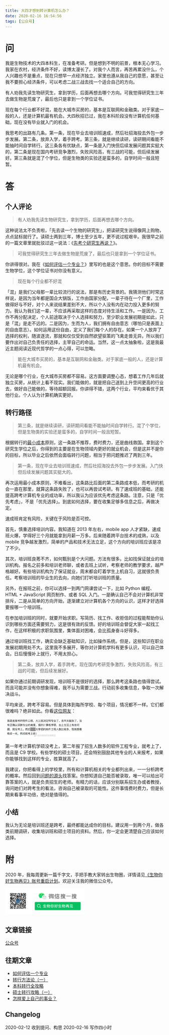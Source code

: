 ```yaml
---
title: 大四才想到转计算机怎么办？
date: 2020-02-16 16:54:56
tags: [公众号]
---
```


# 问
我是生物技术的大四本科生，在准备考研。但是想到不明的前景，根本无心学习。我家在农村，经济条件不好，读博太漫长了。对我个人而言，再苦再累没什么，个人兴趣也不是重点，现在只想早一点经济独立。家里也遵从我自己的意愿，甚至让我不要担心经济条件，可以考虑二战三战去找一个适合自己的方向。

有人劝我先读生物研究生，拿到学历，后面再想去哪个方向。可我觉得研究生三年去做生物是荒废了，最后也只是拿到一个学位证书。

现在每个行业都不好混，能在大城市买房的，基本是互联网和金融类。对于家底一般的人，还是计算机最有机会。大四秋招已过，我在本科阶段没有计算机任何基础，现在没有毕业就入门的机会。

我思考的出路有几条。第一条，现在毕业去培训班速成，然后社招海投去外包一步步发展。第二条，放弃入学，着手跨考。第三条，就是继续读研，读研期间看能不能抽时间自学转行。这三条各有优缺点，第一条是入门快但后续发展问题其实挺大的，第二条是现在国内考研竞争激烈，失败风险高，有三战的可能，但后续发展好。第三条就是混了个学位，但是生物类的实验还是蛮多的，自学时间一般且短暂。

# 答

## 个人评论

> 有人劝我先读生物研究生，拿到学历，后面再想去哪个方向。

这种说法太不负责啦，「先去读一个生物的研究生」，把读研究生说得像网上购物，点点鼠标就行了。读硕士两到三年，博士至少五年，更不说过程艰辛。我很早之前的一篇文章里就批驳过这一说法：《[先考个研究生再说？](https://www.biobyelogy.com/2017/12/20/qa-should-i-keep-pursuing-biology/#%E8%A1%A5%E5%85%85)》。

> 可我觉得研究生三年去做生物是荒废了，最后也只是拿到一个学位证书。

你讲得很对。我在《[如何评估一个专业？](https://www.biobyelogy.com/2019/12/29/how-to-evaluate-a-major/)》里写的也是这个意思。你的目标不需要生物学位，这个学位证书对你没有意义。

> 现在每个行业都不好混

「混」是我们父母那一辈比较流行的说法，那是有历史背景的。我猜测他们时常这样说，是因为当年都是国企大锅饭，工作由国家分配，一辈子待在一个厂里，工作做得好与不好，对个人来说结果差别不大，所以个人没有内在动力投入更多的努力。我认为我们这一辈，不应该再采取这样的态度对待生活和工作。一是因为，工作不再分配决定，个人前途取决于个人选择和努力，至少职业发展初期是如此，只是「混」是走不远的。二是因为，生而为人，我们拥有自由意志（哪怕只是表面上的自由意志）。如何运用这份自由，定义了我们每个人的存在。如果一个人放弃了选择的权利，随波逐流，那就和仅仅受到自然欲望驱策的飞禽走兽无异。所以我们要作出对自己负责任的选择，主宰自己的命运。当然，这一点太抽象啦，这是我最近主题阅读近现代哲学的一点心得，可以忽略。

> 能在大城市买房的，基本是互联网和金融类。对于家底一般的人，还是计算机最有机会。

无论是哪个行业，在大城市买房都不容易。这方面要调整心态，想着工作几年后就独立买房，从统计上看不现实。我们能做的，就是把自己送到上升空间更高的行业去，做好自己能做的，等待超额回报。你讲得不错，这两个行业，平均来看优于其他行业。个人认为计算机确实更好。

## 转行路径

> 第三条，就是继续读研，读研期间看能不能抽时间自学转行。混了个学位，但是生物类的实验还是蛮多的，自学时间一般且短暂。

根据转行的[最小成本](https://www.biobyelogy.com/2020/01/12/principles-in-biobyelogy/#%E6%9C%80%E5%B0%8F%E6%88%90%E6%9C%AC)原则，这一条路不推荐，费时费力，还是曲线救国。拿到这个研究生学位之后，你得到的主要是在生物领域内更好的就业机会，但是这并不是你的目标，所以毕业之后依然会面临转行问题，相当于把问题推迟了两到三年。

> 第一条，现在毕业去培训班速成，然后社招海投去外包一步步发展。入门快但后续发展问题其实挺大的。

再次运用最小成本原则，不难看出，这条路比后面的第二条路成本低，而考研的机会一直在那里，就算这条路失败了，也可以再尝试考研。有了速成班的基础，还能提高跨考计算机专业的成功率，所以我认为应该优先考虑这条路。注意，只是「优先考虑」，不是「优先选择」。到底如何选择，要在收集足够多信息之后，再做决定。

速成班肯定有风险，关键在于风险是否可控。

首先，慎重选择培训内容。我知道在 2013 年左右，mobile app 人才紧缺，速成班火爆，学得好三个月就能拿到月薪一万多。后来随着跨平台技术的成熟，以及 mobile 竞争越发激烈，简单的产品和技术无法立足，这个方向的培训班应该是凉了不少。

其次，培训班良莠不齐，如何甄别是个大问题。方法有很多。比如找保证就业的培训机构。报名之前多和培训老师聊，或者去班上试听，考察老师的教学要求，越严格越好。有些培训机构为了保证就业，周末都会盯着学生上机自习，这就很负责任。考察培训班的毕业生的去向，向她们打听培训班的质量。

另外，在报班之前，你可以选择一到两门网课尝试一下，比如 Python 编程、HTML + JavaScript 网页制作、或者 SQL 入门。一是确认自己不会对计算机非常排斥，二是从简单的方向开始，逐渐建立对计算机各个方向的认识，这样才好选择要报哪一个培训班。

在参加培训班的同时，就要开始求职。写简历、找工作、收拒信的过程能帮助你认识到哪些方面还需要努力，这是很有效的反馈。好的培训班会督促大家一起找工作，在这样积极的求职氛围里，集体面对困难，会比孤身奋斗好得多。

通过培训班找工作，确实会缺乏基础知识，比如操作系统。但是，这些知识在职业发展初期用处不大。这里我不多展开，等你对计算机学科有更多认识，可以自己体会。日后慢慢补上就行，不用太担心。

> 第二条，放弃入学，着手跨考。现在国内考研竞争激烈，失败风险高，有三战的可能，但后续发展好。

如果你通过前期调研发现，培训班不是很好的选择，那么跨考这条路也值得尝试。而且可能并没有你想象得难，我不认为需要三战。行动前多收集信息，争取一次解决战斗。

平均来说，跨考不容易。但是具体到每所学校、每个项目，情况都不一样。它们都很难吗？绝非如此。你看[这位网友](https://www.weibo.com/3718728213/GueYG9JC3)：

<img src="/images/enrolled-in-software-engineering-program.jpg" width="50%">
<br/>

第一年考计算机学硕没考上，第二年报了招生人数多的软件工程专业，就考上了，而且是 C9 学校。有些学校的硕士项目，还会特别鼓励其他专业的人来报考，如果你能够找到这样的专业，胜算就高了。

我建议，你把看得上的学校里，所有和计算机相关的专业都列出来，一一分析跨考的概率。然后回到[问题的源头](https://www.biobyelogy.com/2020/01/12/principles-in-biobyelogy/#%E5%85%B3%E6%B3%A8%E6%BA%90%E5%A4%B4)找答案。你想知道自己能否被录取，唯一可以给出可靠答案的人，就是负责招生的老师。有精力的话，应该分别联系招生办或者教授，询问她们对跨考生的看法，咨询自己被录取的可能性。这件事情费时费力，但是长期来看事半功倍，绝对是值得的。

## 小结
我认为无论是培训班还是跨考，最终都能达成你的目标。建议用一到两个月，做各类前期调研，收集培训班和硕士项目的资料。然后，你一定会更清楚自己应该如何选择。

# 附

2020 年，我每周更新一篇千字文，手把手教大家转出生物圈，详情请见[《生物你好生物再见》账号重启计划](https://www.biobyelogy.com/2019/12/22/reboot-of-biobyelogy/)。欢迎关注我的微信公众号。

<img src="/images/biobyelogy-qrcode.png" width="50%">

## 文章链接
[公众号](https://mp.weixin.qq.com/s/LkMyFK2qL4vl6Cjob_uFvA)

## 往期文章
- [如何评估一个专业](https://www.biobyelogy.com/2019/12/29/how-to-evaluate-a-major/)
- [转行方法论（一）](https://www.biobyelogy.com/2020/01/12/principles-in-biobyelogy/)
- [本科转行全攻略](https://www.biobyelogy.com/2020/01/04/how-to-change-career-for-undergraduates/)
- [硕士转行攻略（一）](https://www.biobyelogy.com/2020/02/03/how-to-change-career-for-master-students/)
- [怎样爱上自己的事业？](https://www.biobyelogy.com/2020/02/09/how-to-fall-in-love-with-your-career/)

## Changelog
2020-02-12 收到提问、构思
2020-02-16 写作四小时
